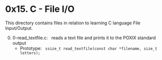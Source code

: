 <h1>0x15. C - File I/O</h1>

This directory contains files in relation to learning C language File Input/Output.

0. 0-read_textfile.c: &nbsp; reads a text file and prints it to the POXIX standard output
   - Prototype: &nbsp; `ssize_t read_textfile(const char *filename, size_t letters);`
